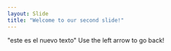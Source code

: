 ```yaml
---
layout: Slide
title: "Welcome to our second slide!"
---
```

"este es el nuevo texto"
Use the left arrow to go back!
